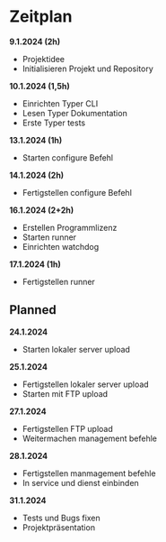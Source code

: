 # Zeitplan

**9.1.2024 (2h)**

- Projektidee 
- Initialisieren Projekt und Repository 

**10.1.2024 (1,5h)**

- Einrichten Typer CLI 
- Lesen Typer Dokumentation 
- Erste Typer tests 

**13.1.2024 (1h)** 

- Starten configure Befehl 

**14.1.2024 (2h)**

- Fertigstellen configure Befehl 

**16.1.2024 (2+2h)**

- Erstellen Programmlizenz 
- Starten runner 
- Einrichten watchdog 

**17.1.2024 (1h)**

- Fertigstellen runner  
## Planned

**24.1.2024**

- Starten lokaler server upload 

**25.1.2024**

- Fertigstellen lokaler server upload  
- Starten mit FTP upload 

**27.1.2024**

- Fertigstellen FTP upload 
- Weitermachen management befehle 

**28.1.2024**

- Fertigstellen manmagement befehle 
- In service und dienst einbinden 

**31.1.2024**

- Tests und Bugs fixen 
- Projektpräsentation 
